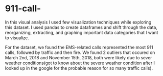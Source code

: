 # 911-call-

In this visual analysis I used few visualization techniques while exploring this dataset. I used pandas to create dataframes and shift through the data, reorganizing, extracting, and graphing important data categories that I want to visualize. 

For the dataset, we found the EMS-related calls represented the most 911 calls, followed by traffic and then fire. We found 2 outliers that occured on March 2nd, 2018 and November 15th, 2018, both were likely due to sever weather conditions(got to know about the severe weather condition after I looked up in the google for the probable reason for so many traffic calls).

